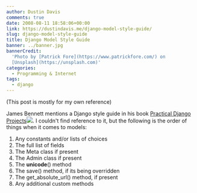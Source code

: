 ```yaml
---
author: Dustin Davis
comments: true
date: 2008-08-11 18:58:06+00:00
link: https://dustindavis.me/django-model-style-guide/
slug: django-model-style-guide
title: Django Model Style Guide
banner: ../banner.jpg
bannerCredit:
  'Photo by [Patrick Fore](https://www.patrickfore.com/) on
  [Unsplash](https://unsplash.com)'
categories:
  - Programming & Internet
tags:
  - django
---
```


(This post is mostly for my own reference)

James Bennett mentions a Django style guide in his book
[Practical Django Projects](http://www.amazon.com/gp/product/1590599969?ie=UTF8&tag=nerdydork-20&linkCode=as2&camp=1789&creative=9325&creativeASIN=1590599969)![](http://www.assoc-amazon.com/e/ir?t=nerdydork-20&l=as2&o=1&a=1590599969).
I couldn't find reference to it, but the following is the order of things when
it comes to models:

1. Any constants and/or lists of choices
2. The full list of fields
3. The Meta class if present
4. The Admin class if present
5. The **unicode**() method
6. The save() method, if its being overridden
7. The get_absolute_url() method, if present
8. Any additional custom methods

